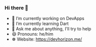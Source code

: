 ### Hi there 👋

<!--
**Horizon3833/Horizon3833** is a ✨ _special_ ✨ repository because its `README.md` (this file) appears on your GitHub profile.
-->

- 🔭 I’m currently working on DevApps
- 🌱 I’m currently learning Dart
- 💬 Ask me about anything, I'll try to help
- 😄 Pronouns: he/him
- ☸️ Website: https://devhorizon.me/

